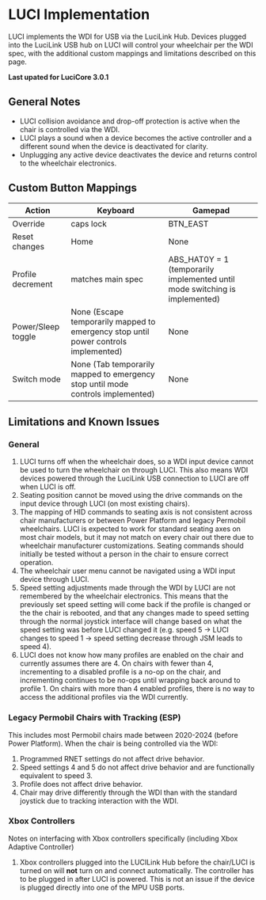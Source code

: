 # LUCI Implementation
LUCI implements the WDI for USB via the LuciLink Hub. Devices plugged into the LuciLink USB hub on LUCI will control your wheelchair per the WDI spec, with the additional custom mappings and limitations described on this page. 

**Last upated for LuciCore 3.0.1**

## General Notes
* LUCI collision avoidance and drop-off protection is active when the chair is controlled via the WDI.
* LUCI plays a sound when a device becomes the active controller and a different sound when the device is deactivated for clarity.
* Unplugging any active device deactivates the device and returns control to the wheelchair electronics.

## Custom Button Mappings
| Action | Keyboard | Gamepad |
|-----|---|---|
| Override | caps lock | BTN_EAST |
| Reset changes | Home | None |
| Profile decrement | matches main spec | ABS_HAT0Y = 1 (temporarily implemented until mode switching is implemented) |
| Power/Sleep toggle | None (Escape temporarily mapped to emergency stop until power controls implemented) | None |
| Switch mode | None (Tab temporarily mapped to emergency stop until mode controls implemented) | None |

## Limitations and Known Issues
### General
1. LUCI turns off when the wheelchair does, so a WDI input device cannot be used to turn the wheelchair on through LUCI. This also means WDI devices powered through the LuciLink USB connection to LUCI are off when LUCI is off.
1. Seating position cannot be moved using the drive commands on the input device through LUCI (on most existing chairs).
1. The mapping of HID commands to seating axis is not consistent across chair manufacturers or between Power Platform and legacy Permobil wheelchairs. LUCI is expected to work for standard seating axes on most chair models, but it may not match on every chair out there due to wheelchair manufacturer customizations. Seating commands should initially be tested without a person in the chair to ensure correct operation.
1. The wheelchair user menu cannot be navigated using a WDI input device through LUCI.
1. Speed setting adjustments made through the WDI by LUCI are not remembered by the wheelchair electronics. This means that the previously set speed setting will come back if the profile is changed or the the chair is rebooted, and that any changes made to speed setting through the normal joystick interface will change based on what the speed setting was before LUCI changed it (e.g. speed 5 -> LUCI changes to speed 1 -> speed setting decrease through JSM leads to speed 4).
1. LUCI does not know how many profiles are enabled on the chair and currently assumes there are 4. On chairs with fewer than 4, incrementing to a disabled profile is a no-op on the chair, and incrementing continues to be no-ops until wrapping back around to profile 1. On chairs with more than 4 enabled profiles, there is no way to access the additional profiles via the WDI currently.

### Legacy Permobil Chairs with Tracking (ESP)
This includes most Permobil chairs made between 2020-2024 (before Power Platform). When the chair is being controlled via the WDI:
1. Programmed RNET settings do not affect drive behavior.
1. Speed settings 4 and 5 do not affect drive behavior and are functionally equivalent to speed 3.
1. Profile does not affect drive behavior.
1. Chair may drive differently through the WDI than with the standard joystick due to tracking interaction with the WDI.

### Xbox Controllers
Notes on interfacing with Xbox controllers specifically (including Xbox Adaptive Controller)
1. Xbox controllers plugged into the LUCILink Hub before the chair/LUCI is turned on will **not** turn on and connect automatically. The controller has to be plugged in after LUCI is powered. This is not an issue if the device is plugged directly into one of the MPU USB ports.
